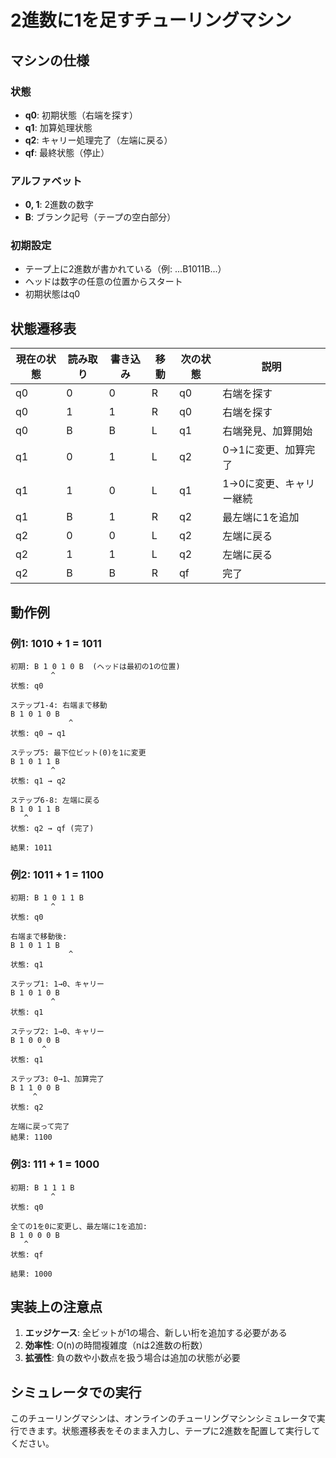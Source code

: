 # 2進数に1を足すチューリングマシン

## マシンの仕様

### 状態
- **q0**: 初期状態（右端を探す）
- **q1**: 加算処理状態
- **q2**: キャリー処理完了（左端に戻る）
- **qf**: 最終状態（停止）

### アルファベット
- **0, 1**: 2進数の数字
- **B**: ブランク記号（テープの空白部分）

### 初期設定
- テープ上に2進数が書かれている（例: ...B1011B...）
- ヘッドは数字の任意の位置からスタート
- 初期状態はq0

## 状態遷移表

| 現在の状態 | 読み取り | 書き込み | 移動 | 次の状態 | 説明 |
|-----------|---------|---------|------|----------|------|
| q0        | 0       | 0       | R    | q0       | 右端を探す |
| q0        | 1       | 1       | R    | q0       | 右端を探す |
| q0        | B       | B       | L    | q1       | 右端発見、加算開始 |
| q1        | 0       | 1       | L    | q2       | 0→1に変更、加算完了 |
| q1        | 1       | 0       | L    | q1       | 1→0に変更、キャリー継続 |
| q1        | B       | 1       | R    | q2       | 最左端に1を追加 |
| q2        | 0       | 0       | L    | q2       | 左端に戻る |
| q2        | 1       | 1       | L    | q2       | 左端に戻る |
| q2        | B       | B       | R    | qf       | 完了 |

## 動作例

### 例1: 1010 + 1 = 1011
```
初期: B 1 0 1 0 B  (ヘッドは最初の1の位置)
         ^
状態: q0

ステップ1-4: 右端まで移動
B 1 0 1 0 B
             ^
状態: q0 → q1

ステップ5: 最下位ビット(0)を1に変更
B 1 0 1 1 B
         ^
状態: q1 → q2

ステップ6-8: 左端に戻る
B 1 0 1 1 B
   ^
状態: q2 → qf (完了)

結果: 1011
```

### 例2: 1011 + 1 = 1100
```
初期: B 1 0 1 1 B
         ^
状態: q0

右端まで移動後:
B 1 0 1 1 B
             ^
状態: q1

ステップ1: 1→0、キャリー
B 1 0 1 0 B
         ^
状態: q1

ステップ2: 1→0、キャリー
B 1 0 0 0 B
       ^
状態: q1

ステップ3: 0→1、加算完了
B 1 1 0 0 B
     ^
状態: q2

左端に戻って完了
結果: 1100
```

### 例3: 111 + 1 = 1000
```
初期: B 1 1 1 B
         ^
状態: q0

全ての1を0に変更し、最左端に1を追加:
B 1 0 0 0 B
   ^
状態: qf

結果: 1000
```

## 実装上の注意点

1. **エッジケース**: 全ビットが1の場合、新しい桁を追加する必要がある
2. **効率性**: O(n)の時間複雑度（nは2進数の桁数）
3. **拡張性**: 負の数や小数点を扱う場合は追加の状態が必要

## シミュレータでの実行

このチューリングマシンは、オンラインのチューリングマシンシミュレータで実行できます。状態遷移表をそのまま入力し、テープに2進数を配置して実行してください。
